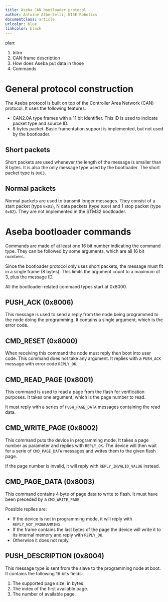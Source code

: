 ```yaml
---
title: Aseba CAN bootloader protocol
author: Antoine Albertelli, WISE Robotics
documentclass: article
urlcolor: blue
linkcolor: black
---
```



plan:

1. Intro
2. CAN frame description
3. How does Aseba put data in those
5. Commands

# General protocol construction
The Aseba protocol is built on top of the Controller Area Network (CAN) protocol.
It uses the following features:

* CAN2.0A type frames with a 11 bit identifier.
    This ID is used to indicate packet type and source ID.
* 8 bytes packet.
    Basic framentation support is implemented, but not used by the bootloader.

## Short packets

Short packets are used whenever the length of the message is smaller than 8 bytes.
It is also the only message type used by the bootloader.
The short packet type is `0x03`.

## Normal packets

Normal packets are used to transmit longer messages.
They consist of a start packet (type `0x01`), N data packets (type `0x00`) and 1 stop packet (type `0x02`).
They are not implemented in the STM32 bootloader.


# Aseba bootloader commands

Commands are made of at least one 16 bit number indicating the command type.
They can be followed by some arguments, which are all 16 bit numbers.

Since the bootloader protocol only uses short packets, the message must fit in a single frame (8 bytes).
This limits the argument count to a maximum of 3, plus the message ID.

All the bootloader-related command types start at 0x8000.

## PUSH_ACK (0x8006)
This message is used to send a reply from the node being programmed to the node doing the programming.
It contains a single argument, which is the error code.

## CMD_RESET (0x8000)
When receiving this command the node must reply then boot into user code.
This command does not take any argument.
It replies with a `PUSH_ACK` message with error code `REPLY_OK`.

## CMD_READ_PAGE (0x8001)
This command is used to read a page from the flash for verification purposes.
It takes one argument, which is the page number to read.

It must reply with a series of `PUSH_PAGE_DATA` messages containing the read data.

## CMD_WRITE_PAGE (0x8002)
This command puts the device in programming mode.
It takes a page number as parameter and replies with `REPLY_OK`.
The device will then wait for a serie of `CMD_PAGE_DATA` messages and writes them to the given flash page.

If the page number is invalid, it will reply with `REPLY_INVALID_VALUE` instead.

## CMD_PAGE_DATA (0x8003)
This command contains 4 byte of page data to write to flash.
It must have been preceded by a `CMD_WRITE_PAGE`.

Possible replies are:

* If the device is not in programming mode, it will reply with `REPLY_NOT_PROGRAMMING`
* If the frame contains the last bytes of the page the device will write it to its internal memory and reply with `REPLY_OK`.
* Otherwise it does not reply.

## PUSH_DESCRIPTION (0x8004)
This message type is sent from the slave to the programming node at boot.
It contains the following 16 bits fields:

1. The supported page size, in bytes.
2. The index of the first available page.
3. The number of available page.
